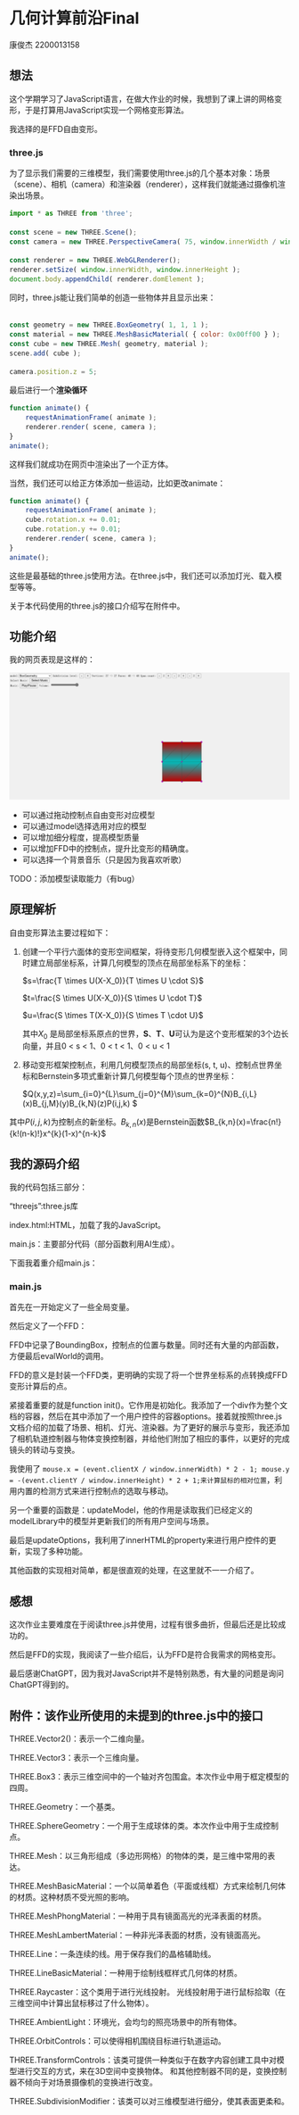 # 几何计算前沿Final

康俊杰 2200013158

## 想法

这个学期学习了JavaScript语言，在做大作业的时候，我想到了课上讲的网格变形，于是打算用JavaScript实现一个网格变形算法。

我选择的是FFD自由变形。

### three.js

为了显示我们需要的三维模型，我们需要使用three.js的几个基本对象：场景（scene）、相机（camera）和渲染器（renderer），这样我们就能通过摄像机渲染出场景。

```JavaScript
import * as THREE from 'three';

const scene = new THREE.Scene();
const camera = new THREE.PerspectiveCamera( 75, window.innerWidth / window.innerHeight, 0.1, 1000 );

const renderer = new THREE.WebGLRenderer();
renderer.setSize( window.innerWidth, window.innerHeight );
document.body.appendChild( renderer.domElement );
```

同时，three.js能让我们简单的创造一些物体并且显示出来：

```JavaScript

const geometry = new THREE.BoxGeometry( 1, 1, 1 );
const material = new THREE.MeshBasicMaterial( { color: 0x00ff00 } );
const cube = new THREE.Mesh( geometry, material );
scene.add( cube );

camera.position.z = 5;
```

最后进行一个**渲染循环**

```javascript
function animate() {
	requestAnimationFrame( animate );
	renderer.render( scene, camera );
}
animate();
```

这样我们就成功在网页中渲染出了一个正方体。

当然，我们还可以给正方体添加一些运动，比如更改animate：

```javascript
function animate() {
	requestAnimationFrame( animate );
	cube.rotation.x += 0.01;
	cube.rotation.y += 0.01;
	renderer.render( scene, camera );
}
animate();
```

这些是最基础的three.js使用方法。在three.js中，我们还可以添加灯光、载入模型等等。

关于本代码使用的three.js的接口介绍写在附件中。

## 功能介绍

我的网页表现是这样的：

![1719421584311](image/README/1719421584311.png)

* 可以通过拖动控制点自由变形对应模型
* 可以通过model选择选用对应的模型
* 可以增加细分程度，提高模型质量
* 可以增加FFD中的控制点，提升比变形的精确度。
* 可以选择一个背景音乐（只是因为我喜欢听歌）

TODO：添加模型读取能力（有bug）

## 原理解析

自由变形算法主要过程如下：

  1. 创建一个平行六面体的变形空间框架，将待变形几何模型嵌入这个框架中，同时建立局部坐标系，计算几何模型的顶点在局部坐标系下的坐标：

     $s=\frac{T \times U(X-X_0)}{T \times U \cdot S}$

     $t=\frac{S \times U(X-X_0)}{S \times U \cdot T}$

     $u=\frac{S \times T(X-X_0)}{S \times T \cdot U}$

     其中$X_0$ 是局部坐标系原点的世界，**S**、**T**、**U**可认为是这个变形框架的3个边长向量，并且0 < s < 1、0 < t < 1、0 < u < 1

  2. 移动变形框架控制点，利用几何模型顶点的局部坐标(s, t, u)、控制点世界坐标和Bernstein多项式重新计算几何模型每个顶点的世界坐标：

     $Q(x,y,z)=\sum_{i=0}^{L}\sum_{j=0}^{M}\sum_{k=0}^{N}B_{i,L}(x)B_{j,M}(y)B_{k,N}(z)P(i,j,k)
     $

其中$P(i,j,k)$为控制点的新坐标。$B_{k,n}(x)$是Bernstein函数$B_{k,n}(x)=\frac{n!}{k!(n-k)!}x^{k}(1-x)^{n-k}$

## 我的源码介绍

我的代码包括三部分：

“threejs”:three.js库

index.html:HTML，加载了我的JavaScript。

main.js：主要部分代码（部分函数利用AI生成）。

下面我着重介绍main.js：

### main.js

首先在一开始定义了一些全局变量。

然后定义了一个FFD：

FFD中记录了BoundingBox，控制点的位置与数量。同时还有大量的内部函数，方便最后evalWorld的调用。

FFD的意义是封装一个FFD类，更明确的实现了将一个世界坐标系的点转换成FFD变形计算后的点。

紧接着重要的就是function init()。它作用是初始化。我添加了一个div作为整个文档的容器，然后在其中添加了一个用户控件的容器options。接着就按照three.js文档介绍的加载了场景、相机、灯光、渲染器。为了更好的展示与变形，我还添加了相机轨道控制器与物体变换控制器，并给他们附加了相应的事件，以更好的完成镜头的转动与变换。

我使用了 `mouse.x = (event.clientX / window.innerWidth) * 2 - 1; mouse.y = -(event.clientY / window.innerHeight) * 2 + 1;来计算鼠标的相对位置`，利用内置的检测方式来进行控制点的选取与移动。

另一个重要的函数是：updateModel，他的作用是读取我们已经定义的modelLibrary中的模型并更新我们的所有用户空间与场景。

最后是updateOptions，我利用了innerHTML的property来进行用户控件的更新，实现了多种功能。

其他函数的实现相对简单，都是很直观的处理，在这里就不一一介绍了。

## 感想

这次作业主要难度在于阅读three.js并使用，过程有很多曲折，但最后还是比较成功的。

然后是FFD的实现，我阅读了一些介绍后，认为FFD是符合我需求的网格变形。

最后感谢ChatGPT，因为我对JavaScript并不是特别熟悉，有大量的问题是询问ChatGPT得到的。

## 附件：该作业所使用的未提到的three.js中的接口

THREE.Vector2()：表示一个二维向量。

THREE.Vector3：表示一个三维向量。

THREE.Box3：表示三维空间中的一个轴对齐包围盒。本次作业中用于框定模型的四周。

THREE.Geometry：一个基类。

THREE.SphereGeometry：一个用于生成球体的类。本次作业中用于生成控制点。

THREE.Mesh：以三角形组成（多边形网格）的物体的类，是三维中常用的表达。

THREE.MeshBasicMaterial：一个以简单着色（平面或线框）方式来绘制几何体的材质。这种材质不受光照的影响。

THREE.MeshPhongMaterial：一种用于具有镜面高光的光泽表面的材质。

THREE.MeshLambertMaterial：一种非光泽表面的材质，没有镜面高光。

THREE.Line：一条连续的线。用于保存我们的晶格辅助线。

THREE.LineBasicMaterial：一种用于绘制线框样式几何体的材质。

THREE.Raycaster：这个类用于进行光线投射。 光线投射用于进行鼠标拾取（在三维空间中计算出鼠标移过了什么物体）。

THREE.AmbientLight：环境光，会均匀的照亮场景中的所有物体。

THREE.OrbitControls：可以使得相机围绕目标进行轨道运动。

THREE.TransformControls：该类可提供一种类似于在数字内容创建工具中对模型进行交互的方式，来在3D空间中变换物体。 和其他控制器不同的是，变换控制器不倾向于对场景摄像机的变换进行改变。

THREE.SubdivisionModifier：该类可以对三维模型进行细分，使其表面更柔和。
